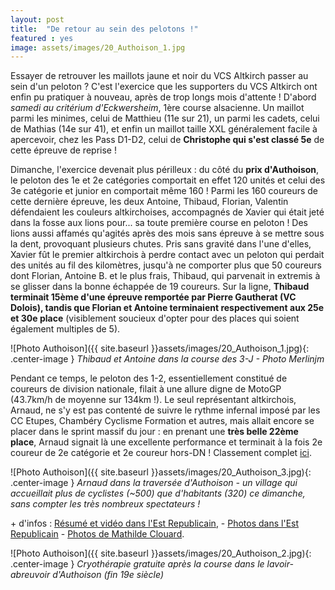 ```yaml
---
layout: post
title:  "De retour au sein des pelotons !"
featured : yes
image: assets/images/20_Authoison_1.jpg
---
```

  
Essayer de retrouver les maillots jaune et noir du VCS Altkirch passer au sein d'un peloton ? C'est l'exercice que les supporters du VCS Altkirch ont enfin pu pratiquer à nouveau, après de trop longs mois d'attente ! D'abord *samedi au critérium d'Eckwersheim*, 1ère course alsacienne. Un maillot parmi les minimes, celui de Matthieu (11e sur 21), un parmi les cadets, celui de Mathias (14e sur 41), et enfin un maillot taille XXL généralement facile à apercevoir, chez les Pass D1-D2, celui de **Christophe qui s'est classé 5e** de cette épreuve de reprise !

Dimanche, l'exercice devenait plus périlleux : du côté du **prix d'Authoison**, le peloton des 1e et 2e catégories comportait en effet 120 unités et celui des 3e catégorie et junior en comportait même 160 !
Parmi les 160 coureurs de cette dernière épreuve, les deux Antoine, Thibaud, Florian, Valentin défendaient les couleurs altkirchoises, accompagnés de Xavier qui était jeté dans la fosse aux lions pour... sa toute première course en peloton ! Des lions aussi affamés qu'agités après des mois sans épreuve à se mettre sous la dent, provoquant plusieurs chutes. Pris sans gravité dans l'une d'elles, Xavier fût le premier altkirchois à perdre contact avec un peloton qui perdait des unités au fil des kilomètres, jusqu'à ne comporter plus que 50 coureurs dont Florian, Antoine B. et le plus frais, Thibaud, qui parvenait in extremis à se glisser dans la bonne échappée de 19 coureurs. 
Sur la ligne, **Thibaud terminait 15ème d'une épreuve remportée par Pierre Gautherat (VC Dolois), tandis que Florian et Antoine terminaient respectivement aux 25e et 30e place** (visiblement soucieux d'opter pour des places qui soient également multiples de 5).


![Photo Authoison]({{ site.baseurl }}assets/images/20_Authoison_1.jpg){: .center-image }
_Thibaud et Antoine dans la course des 3-J - Photo Merlinjm_

Pendant ce temps, le peloton des 1-2, essentiellement constitué de coureurs de division nationale, filait à une allure digne de MotoGP (43.7km/h de moyenne sur 134km !). Le seul représentant altkirchois, Arnaud, ne s'y est pas contenté de suivre le rythme infernal imposé par les CC Etupes, Chambéry Cyclisme Formation et autres, mais allait encore se placer dans le sprint massif du jour : en prenant une **très belle 22ème place**, Arnaud signait là une excellente performance et terminait à la fois 2e coureur de 2e catégorie et 2e coureur hors-DN ! Classement complet [ici](https://www.directvelo.com/actualite/82872/prix-d-authoison-classement).

![Photo Authoison]({{ site.baseurl }}assets/images/20_Authoison_3.jpg){: .center-image }
_Arnaud dans la traversée d'Authoison - un village qui accueillait plus de cyclistes (~500) que d'habitants (320) ce dimanche, sans compter les très nombreux spectateurs !_




\+ d'infos : [Résumé et vidéo dans l'Est Republicain](https://www.estrepublicain.fr/sport/2020/08/02/romain-guillot-(ac-bourg-en-bresse)-vite-fait-bien-fait-a-authoison), - [Photos dans l'Est Republicain](https://www.estrepublicain.fr/sport/2020/08/02/cyclisme-romain-guillot-et-pierre-gautherat-gagnent-a-authoison) - [Photos de Mathilde Clouard](https://www.facebook.com/pg/Mathilde-Clouard-401246276716519/photos/?tab=album&album_id=1574601529380982&__xts__%5B0%5D=68.ARCgX5amN7xKjm7uYyo1dc1jU7tCvzkU-sxrIsVYNtT_srNfQCd-4ZoNlpaF08iwb7cH6Ph3nWFkaXur8mhFfp82fHcilUQ8s9u86uDdVeZt56nQUnYKKIU2ABCQsElL6YttpsJGyZltkJyXv6ZOliI0rA2ReOKHcmG2q7zRSjQ39V1SvtcsOicXEIHqYXkcVOBUibxfVTO9JSePpGi6A_YaqnVujsZBpQrW0nQwWmSGTpD3ywEYl-lHfmqnb_EY2LRf2tmSbMaHla0tJCxZYbmujdkw0pSKWiOwOsZ82ewcBmCiklMrmCPzEECZZ46b3r6OwTTuLb6Kpn3FEpnOhzMLjg&__tn__=-UC-R).


![Photo Authoison]({{ site.baseurl }}assets/images/20_Authoison_2.jpg){: .center-image }
_Cryothérapie gratuite après la course dans le lavoir-abreuvoir d'Authoison (fin 19e siècle)_